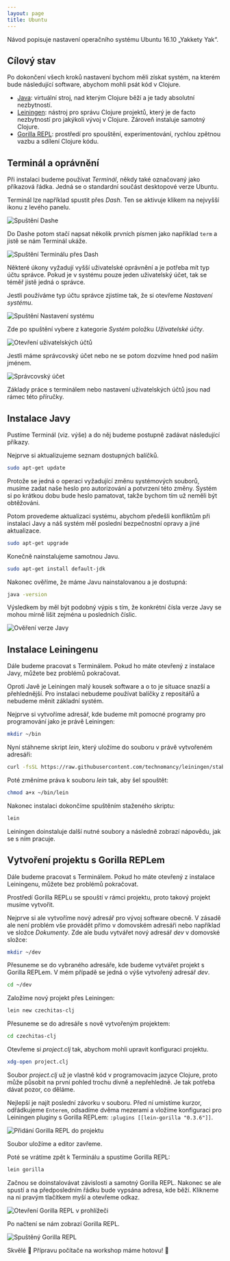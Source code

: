```yaml
---
layout: page
title: Ubuntu
---
```

Návod popisuje nastavení operačního systému Ubuntu 16.10 „Yakkety Yak“.

## Cílový stav

Po dokončení všech kroků nastavení bychom měli získat systém, na kterém bude následující software, abychom mohli psát kód v Clojure.

- [Java](https://java.com/): virtuální stroj, nad kterým Clojure běží a je tady absolutní nezbytností.
- [Leiningen](https://leiningen.org/): nástroj pro správu Clojure projektů, který je de facto nezbytností pro jakýkoli vývoj v Clojure. Zároveň instaluje samotný Clojure.
- [Gorilla REPL](http://gorilla-repl.org/index.html): prostředí pro spouštění, experimentování, rychlou zpětnou vazbu a sdílení Clojure kódu.


## Terminál a oprávnění

Při instalaci budeme používat *Terminál*, někdy také označovaný jako příkazová řádka. Jedná se o standardní součást desktopové verze Ubuntu.

Terminál lze například spustit přes *Dash*. Ten se aktivuje klikem na nejvyšší ikonu z levého panelu.

![Spuštění Dashe](images/ubuntu/launch-dash.png)

Do Dashe potom stačí napsat několik prvních písmen jako například `term` a jistě se nám Terminál ukáže.

![Spuštění Terminálu přes Dash](images/ubuntu/launch-terminal.png)

Některé úkony vyžadují vyšší uživatelské oprávnění a je potřeba mít typ účtu správce. Pokud je v systému pouze jeden uživatelský účet, tak se téměř jistě jedná o správce.

Jestli používáme typ účtu správce zjistíme tak, že si otevřeme *Nastavení systému*.

![Spuštění Nastavení systému](images/ubuntu/launch-system-settings.png)

Zde po spuštění vybere z kategorie *Systém* položku *Uživatelské účty*.

![Otevření uživatelských účtů](images/ubuntu/open-user-accounts.png)

Jestli máme správcovský účet nebo ne se potom dozvíme hned pod naším jménem.

![Správcovský účet](images/ubuntu/administrator-account.png)

Základy práce s terminálem nebo nastavení uživatelských účtů jsou nad rámec této příručky.


## Instalace Javy

Pustíme Terminál (viz. výše) a do něj budeme postupně zadávat následující příkazy.

Nejprve si aktualizujeme seznam dostupných balíčků.

```bash
sudo apt-get update
```

Protože se jedná o operaci vyžadující změnu systémových souborů, musíme zadat naše heslo pro autorizování a potvrzení této změny. Systém si po krátkou dobu bude heslo pamatovat, takže bychom tím už neměli být obtěžováni.

Potom provedeme aktualizaci systému, abychom předešli konfliktům při instalaci Javy a náš systém měl poslední bezpečnostní opravy a jiné aktualizace.

```bash
sudo apt-get upgrade
```

Konečně nainstalujeme samotnou Javu.

```bash
sudo apt-get install default-jdk
```

Nakonec ověříme, že máme Javu nainstalovanou a je dostupná:

```bash
java -version
```

Výsledkem by měl být podobný výpis s tím, že konkrétní čísla verze Javy se mohou mírně lišit zejména u posledních číslic.

![Ověření verze Javy](images/ubuntu/verify-java.png)


## Instalace Leiningenu

Dále budeme pracovat s Terminálem. Pokud ho máte otevřený z instalace Javy, můžete bez problémů pokračovat.

Oproti Javě je Leiningen malý kousek software a o to je situace snazší a přehlednější. Pro instalaci nebudeme používat balíčky z repositářů a nebudeme měnit základní systém.

Nejprve si vytvoříme adresář, kde budeme mít pomocné programy pro programování jako je právě Leiningen:

```bash
mkdir ~/bin
```

Nyní stáhneme skript *lein*, který uložíme do souboru v právě vytvořeném adresáři:

```bash
curl -fsSL https://raw.githubusercontent.com/technomancy/leiningen/stable/bin/lein > ~/bin/lein
```

Poté změníme práva k souboru *lein* tak, aby šel spouštět:

```bash
chmod a+x ~/bin/lein
```

Nakonec instalaci dokončíme spuštěním staženého skriptu:

```bash
lein
```

Leiningen doinstaluje další nutné soubory a následně zobrazí nápovědu, jak se s ním pracuje.


## Vytvoření projektu s Gorilla REPLem

Dále budeme pracovat s Terminálem. Pokud ho máte otevřený z instalace Leiningenu, můžete bez problémů pokračovat.

Prostředí Gorilla REPLu se spouští v rámci projektu, proto takový projekt musíme vytvořit.

Nejprve si ale vytvoříme nový adresář pro vývoj software obecně. V zásadě ale není problém vše provádět přímo v domovském adresáři nebo například ve složce *Dokumenty*. Zde ale budu vytvářet nový adresář *dev* v domovské složce:

```bash
mkdir ~/dev
```

Přesuneme se do vybraného adresáře, kde budeme vytvářet projekt s Gorilla REPLem. V mém případě se jedná o výše vytvořený adresář *dev*.

```bash
cd ~/dev
```

Založíme nový projekt přes Leiningen:

```bash
lein new czechitas-clj
```

Přesuneme se do adresáře s nově vytvořeným projektem:

```bash
cd czechitas-clj
```

Otevřeme si *project.clj* tak, abychom mohli upravit konfiguraci projektu.

```bash
xdg-open project.clj
```

Soubor *project.clj* už je vlastně kód v programovacím jazyce Clojure, proto může působit na první pohled trochu divně a nepřehledně. Je tak potřeba dávat pozor, co děláme.

Nejlepší je najít poslední závorku v souboru. Před ní umístíme kurzor, odřádkujeme `Enterem`, odsadíme dvěma mezerami a vložíme konfiguraci pro Leiningen pluginy s Gorilla REPLem: `:plugins [[lein-gorilla "0.3.6"]]`.

![Přidání Gorilla REPL do projektu](images/ubuntu/add-gorilla.png)

Soubor uložíme a editor zavřeme.

Poté se vrátíme zpět k Terminálu a spustíme Gorilla REPL:

```bash
lein gorilla
```

Začnou se doinstalovávat závislosti a samotný Gorilla REPL. Nakonec se ale spustí a na předposledním řádku bude vypsána adresa, kde běží. Klikneme na ni pravým tlačítkem myší a otevřeme odkaz.

![Otevření Gorilla REPL v prohlížeči](images/ubuntu/launch-gorilla.png)

Po načtení se nám zobrazí Gorilla REPL.

![Spuštěný Gorilla REPL](images/ubuntu/loaded-gorilla.png)

Skvělé 🙌 Přípravu počítače na workshop máme hotovu! 💪
